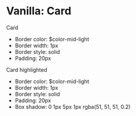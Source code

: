 # Vanilla: Card

Card
- Border color: $color-mid-light
- Border width: 1px
- Border style: solid
- Padding: 20px

Card highlighted
- Border color: $color-mid-light
- Border width: 1px
- Border style: solid
- Padding: 20px
- Box shadow: 0 1px 5px 1px rgba(51, 51, 51, 0.2)